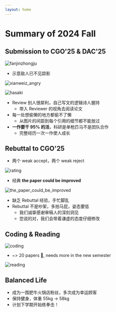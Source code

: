 ```yaml
---
layout: home
---
```


# Summary of 2024 Fall

<!-- .slide -->

## Submission to CGO'25 & DAC'25

<!-- .slide vertical=true -->

![fanjinzhongju](https://Mizuno-Ai.wu-kan.cn/assets/image/2024/12/19/6.webp)

<!-- .slide vertical=true -->

- 示意敌人已不见踪影

![xianweiz_angry](https://Mizuno-Ai.wu-kan.cn/assets/image/2024/12/19/0.png)

<!-- .slide vertical=true -->

![hasaki](https://Mizuno-Ai.wu-kan.cn/assets/image/2024/12/19/1.jpg)

<!-- .slide vertical=true -->

- Review 别人很犀利，自己写文的逻辑诗人握持
  - 带入 Reviewer 的视角去阅读论文
- 每一处想偷懒的地方都偷不了懒
  - 从图片的间距到每个引用的细节都不能放过
- **一作要干 95% 的活**，科研是单枪匹马不是团队合作
  - 完整经历一次一作使人成长

<!-- .slide -->

## Rebuttal to CGO'25

<!-- .slide vertical=true -->

- 两个 weak accept，两个 weak reject

![rating](https://Mizuno-Ai.wu-kan.cn/assets/image/2024/12/19/2.jpg)

<!-- .slide vertical=true -->

- 经典 **the paper could be improved**

![the_paper_could_be_improved](https://Mizuno-Ai.wu-kan.cn/assets/image/2024/12/19/3.jpg)

<!-- .slide vertical=true -->

- 缺乏 Rebuttal 经验，手忙脚乱
- Rebuttal 不是吵架，多拍马屁，姿态要低
  - 我们诚挚感谢审稿人的深刻洞见
  - 您说的对，我们会带着谦虚的态度仔细修改

<!-- .slide -->

## Coding & Reading

<!-- .slide vertical=true -->

![coding](https://Mizuno-Ai.wu-kan.cn/assets/image/2024/12/19/4.png)

<!-- .slide vertical=true -->

- ~> 20 papers 🥲, needs more in the new semester

![reading](https://Mizuno-Ai.wu-kan.cn/assets/image/2024/12/19/5.webp)

<!-- .slide -->

## Balanced Life

- 成为一围肥牛火锅店粉丝，多次成为幸运顾客
- 保持健身，体重 55kg -> 58kg
- 计划下学期开始练拳击！

<!-- .slide vertical=true -->


